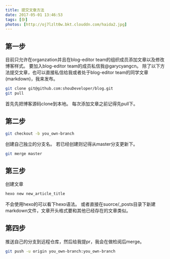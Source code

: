 ```yaml
---
title: 提交文章方法
date: 2017-05-01 13:46:53
tags: [杂]
photos: [http://oj7lzlt0w.bkt.clouddn.com/haida2.jpg]
---
```


## 第一步

目前只允许在organzation并且在blog-editor team的组织成员添加文章以及修改博客样式。
要加入blog-editor team的成员私信我@garycyangcn。
除了以下方法提交文章，也可以直接私信给我或者处于blog-editor team的同学文章(markdown)，我来发布。

```bash
git clone git@github.com:shouDeveloper/blog.git
git pull
```

首先先把博客源码clone到本地。
每次添加文章之前记得先pull下。

<!--more-->

## 第二步

```bash
git checkout -b you_own-branch
```

创建自己独立的分支名。
若已经创建则记得从master分支更新下。

```bash
git merge master
```

## 第三步
创建文章

```bash
hexo new new_article_title
```

不会使用hexo的可以看下hexo语法。
或者直接在suorce/_posts目录下新建markdown文件，文章开头格式要和其他已经存在的文章类似。

## 第四步

推送自己的分支到远程仓库，然后给我提pr，我会在做检阅后merge。

```bash
git push -u origin you_own-branch:you_own-branch
```

